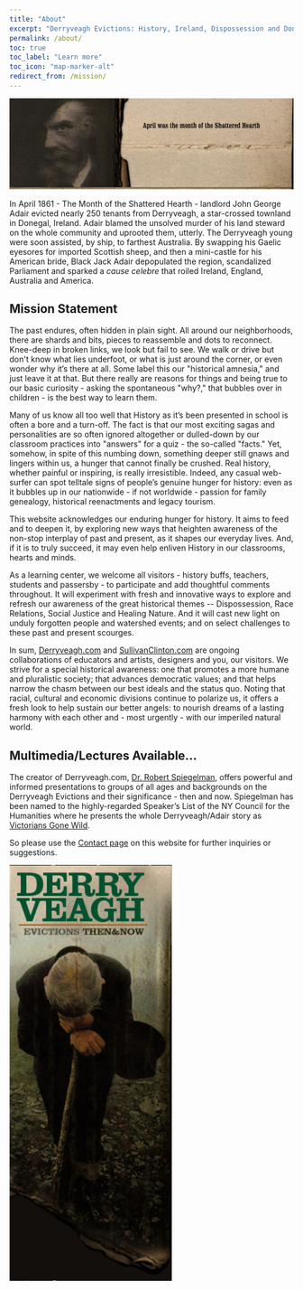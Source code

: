 ```yaml
---
title: "About"
excerpt: "Derryveagh Evictions: History, Ireland, Dispossession and Donegal."
permalink: /about/
toc: true
toc_label: "Learn more"
toc_icon: "map-marker-alt"
redirect_from: /mission/
---
```


![April was the Month of the Shattered Hearth](/images/section_1.jpg)

In April 1861 - The Month of the Shattered Hearth - landlord John George Adair evicted nearly 250 tenants from Derryveagh, a star-crossed townland in Donegal, Ireland. Adair blamed the unsolved murder of his land steward on the whole community and uprooted them, utterly. The Derryveagh young were soon assisted, by ship, to farthest Australia. By swapping his Gaelic eyesores for imported Scottish sheep, and then a mini-castle for his American bride, Black Jack Adair depopulated the region, scandalized Parliament and sparked a _cause celebre_ that roiled Ireland, England, Australia and America.


## Mission Statement
The past endures, often hidden in plain sight. All around our neighborhoods, there are shards and bits, pieces to reassemble and dots to reconnect. Knee-deep in broken links, we look but fail to see. We walk or drive but don't know what lies underfoot, or what is just around the corner, or even wonder why it’s there at all. Some label this our "historical amnesia," and just leave it at that. But there really are reasons for things and being true to our basic curiosity - asking the spontaneous "why?," that bubbles over in children - is the best way to learn them.

Many of us know all too well that History as it’s been presented in school is often a bore and a turn-off. The fact is that our most exciting sagas and personalities are so often ignored altogether or dulled-down by our classroom practices into "answers" for a quiz - the so-called "facts." Yet, somehow, in spite of this numbing down, something deeper still gnaws and lingers within us, a hunger that cannot finally be crushed. Real history, whether painful or inspiring, is really irresistible. Indeed, any casual web-surfer can spot telltale signs of people’s genuine hunger for history: even as it bubbles up in our nationwide - if not worldwide - passion for family genealogy, historical reenactments and legacy tourism.

This website acknowledges our enduring hunger for history. It aims to feed and to deepen it, by exploring new ways that heighten awareness of the non-stop interplay of past and present, as it shapes our everyday lives. And, if it is to truly succeed, it may even help enliven History in our classrooms, hearts and minds.

As a learning center, we welcome all visitors - history buffs, teachers, students and passersby - to participate and add thoughtful comments throughout. It will experiment with fresh and innovative ways to explore and refresh our awareness of the great historical themes -- Dispossession, Race Relations, Social Justice and Healing Nature. And it will cast new light on unduly forgotten people and watershed events; and on select challenges to these past and present scourges.

In sum, [Derryveagh.com](http://www.Derryveagh.com) and [SullivanClinton.com](http://www.SullivanClinton.com) are ongoing collaborations of educators and artists, designers and you, our visitors. We strive for a special historical awareness: one that promotes a more humane and pluralistic society; that advances democratic values; and that helps narrow the chasm between our best ideals and the status quo. Noting that racial, cultural and economic divisions continue to polarize us, it offers a fresh look to help sustain our better angels: to nourish dreams of a lasting harmony with each other and - most urgently - with our imperiled natural world.


## Multimedia/Lectures Available...
The creator of Derryveagh.com, [Dr. Robert Spiegelman](http://sullivanclinton.com/bio/), offers powerful and informed presentations to groups of all ages and backgrounds on the Derryveagh Evictions and their significance - then and now. Spiegelman has been named to the highly-regarded Speaker’s List of the NY Council for the Humanities where he presents the whole Derryveagh/Adair story as [Victorians Gone Wild](/guilded-age-psyches/).

So please use the [Contact page](/contact/) on this website for further inquiries or suggestions.

![Evicted man cries on his shovel in the fog](/images/derryveagh-sidebar.png)
